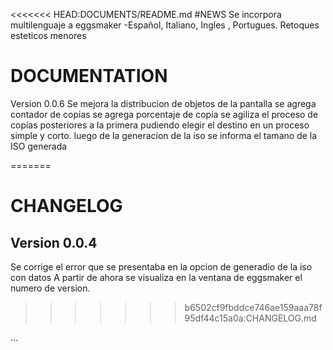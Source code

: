 <<<<<<< HEAD:DOCUMENTS/README.md
#NEWS
Se incorpora multilenguaje a eggsmaker -Español, Italiano,
Ingles , Portugues.
Retoques esteticos menores

# DOCUMENTATION
Version 0.0.6
Se mejora la distribucion de objetos de la pantalla
se agrega contador de copias
se agrega porcentaje de copia
se agiliza el proceso de copias posteriores a la primera pudiendo elegir
el destino en un proceso simple y corto.
luego de la generacion de la iso se informa el tamano de la ISO generada

=======
# CHANGELOG

## Version 0.0.4
Se corrige el error que se presentaba en la opcion de generadio de la iso con datos 
A partir de ahora se visualiza en la ventana de eggsmaker el numero de version.
>>>>>>> b6502cf9fbddce746ae159aaa78f95df44c15a0a:CHANGELOG.md

...
